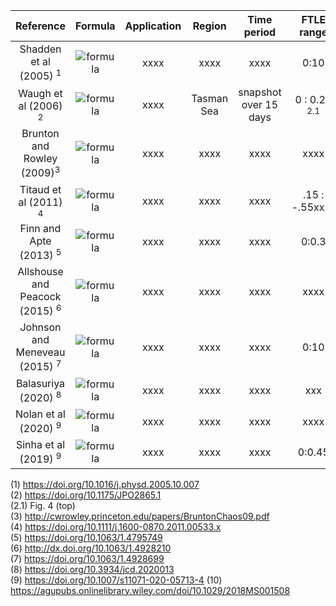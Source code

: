 | Reference | Formula | Application | Region | Time period | FTLE range |
| :-: | :-: | :-: | :-: | :-: | :-: |
| Shadden et al (2005) <sup>1</sup> | ![formula](https://latex.codecogs.com/svg.image?%5Cfrac%7B1%7D%7B%5Cleft%7C%20T%20%5Cright%7C%7D%20ln%20%5Cleft%5C%7C%20%5Cfrac%7Bd%20%5Cphi%20_%7Bt_%7B0%7D%7D%5E%7Bt&plus;T%7D%20%5Cleft%20(%20%5Ctextbf%7Bx%7D%20%5Cright%20)%7D%7Bd%5Ctextbf%7Bx%7D%7D%5Cright%5C%7C) | xxxx | xxxx | xxxx | 0:10 |
| Waugh et al (2006) <sup>2</sup> | ![formula](https://latex.codecogs.com/svg.image?%5Cfrac%7B1%7D%7B%5Ctau%20%7D%20log%20%5Cleft%20%5B%20%5Cfrac%7B%5Cleft%7C%20%5Cdelta%20%5Ctextbf%7Bx%7D%5Cleft%20(%20%5Ctau%20%20%5Cright%20)%5Cright%7C%7D%7B%5Cleft%7C%20%5Cdelta%20%5Ctextbf%7Bx%7D%5Cleft%20(%200%20%5Cright%20)%5Cright%7C%7D%20%5Cright%20%5D) | xxxx | Tasman Sea | snapshot over 15 days | 0 : 0.25 <sup>2.1</sup> |
| Brunton and Rowley (2009)<sup>3</sup> | ![formula](https://latex.codecogs.com/svg.image?%5Cfrac%7B1%7D%7B%5Cleft%7CT%20%5Cright%7C%7Dlog%5Csqrt%7B%5Clambda%20_%7Bmax%7D%5Cleft%20(%20%5CDelta%20%5Cleft%20(%20x%20%5Cright%20)%20%5Cright%20)%7D%20) | xxxx | xxxx | xxxx | xxxx |
| Titaud et al (2011) <sup>4</sup> | ![formula](https://latex.codecogs.com/svg.image?%5Cfrac%7B1%7D%7B%7CT%7C%7D%20ln%5Csqrt%7B%5Clambda_%7Bmax%7D%5Cleft%20(%20%5CDelta%20%20%5Cright%20)%20%7D) | xxxx | xxxx | xxxx | .15 : -.55xxxx |
| Finn and Apte (2013) <sup>5</sup> | ![formula](https://latex.codecogs.com/svg.image?%5Cfrac%7B1%7D%7B%5Cleft%7C%20t_%7B1%7D-t_%7B0%7D%20%5Cright%7C%7D%20log%20%5Csqrt%7B%5Clambda%20_%7Bmax%7D%5Cleft%20(%20C_%7Bt_0%7D%5E%7Bt_1%7D%5Cleft%20(%20%5Ctextbf%7Bx%7D_%7B0%7D,t_%7B0%7D%20%5Cright%20)%20%5Cright%20)%7D) | xxxx | xxxx | xxxx | 0:0.3 |
| Allshouse and Peacock (2015) <sup>6</sup> | ![formula](https://latex.codecogs.com/svg.image?\frac{1}{2(t-t_{0})}&space;log&space;(\lambda_{2})) | xxxx | xxxx | xxxx | xxxx |
| Johnson and Meneveau (2015) <sup>7</sup> | ![formula](https://latex.codecogs.com/svg.image?%5Cfrac%7B1%7D%7Bt-t_%7B0%7D%7D%20ln%5Cleft%20(%20%5Csigma%20_%7Bi%7D%5Cleft%20(%20%5Cmathbf%7BX%7D,t%20%5Cright%20)%20%5Cright%20)) | xxxx | xxxx | xxxx | 0:10 |
| Balasuriya (2020) <sup>8</sup> | ![formula](https://latex.codecogs.com/svg.image?%5Cfrac%7B1%7D%7B%5Cleft%7C%20T%20%5Cright%7C%7Dln%20%5Cleft%20%5Bsup_%7B%20%5Ctextbf%7By%7D%20%5Cneq%200%7D%20%5Cfrac%7B%5Cleft%7C%20%5Cnabla%5Ctextbf%7BF%7D%5Cleft%20(%20%5Ctextbf%7Bx%7D_%7B0%7D%20%5Cright%20)%20%5Ctextbf%7By%7D%5Cright%7C%7D%7B%5Cleft%7C%20%5Ctextbf%7By%7D%5Cright%7C%7D%20%5Cright%20%5D) | xxxx | xxxx | xxxx | xxx |
| Nolan et al (2020) <sup>9</sup> | ![formula](https://latex.codecogs.com/svg.image?%5Cfrac%7B1%7D%7B2%5Cleft%7C%20T%20%5Cright%7C%7D%20log%20%5Clambda%20_%7Bn%7D) | xxxx | xxxx | xxxx | xxxx |
| Sinha et al (2019) <sup>9</sup> | ![formula](https://latex.codecogs.com/svg.image?%5Cfrac%7B1%7D%7Bt-t_%7B0%7D%7D%20log%20(%20%5Clambda%20_%7B2%7D)) | xxxx | xxxx | xxxx | 0:0.45 |

(1) https://doi.org/10.1016/j.physd.2005.10.007
<br>
(2) https://doi.org/10.1175/JPO2865.1
<br>
(2.1) Fig. 4 (top)
<br>
(3) http://cwrowley.princeton.edu/papers/BruntonChaos09.pdf
<br>
(4) https://doi.org/10.1111/j.1600-0870.2011.00533.x
<br>
(5) https://doi.org/10.1063/1.4795749
<br>
(6) http://dx.doi.org/10.1063/1.4928210
<br>
(7) https://doi.org/10.1063/1.4928699
<br>
(8) https://doi.org/10.3934/jcd.2020013
<br>
(9) https://doi.org/10.1007/s11071-020-05713-4
(10) https://agupubs.onlinelibrary.wiley.com/doi/10.1029/2018MS001508
